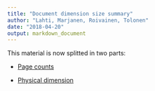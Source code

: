 ```yaml
---
title: "Document dimension size summary"
author: "Lahti, Marjanen, Roivainen, Tolonen"
date: "2018-04-20"
output: markdown_document
---
```


This material is now splitted in two parts:

  * [Page counts](pagecount.md)

  * [Physical dimension](dimension.md)


